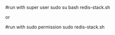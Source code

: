 #run with super user
sudo su
bash redis-stack.sh

or 

#run with sudo permission
sudo redis-stack.sh

